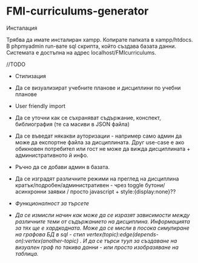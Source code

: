 # FMI-curriculums-generator

Инсталация

Трябва да имате инсталиран xampp. Копирате папката в xampp/htdocs.
В phpmyadmin run-вате sql скрипта, който създава базата данни.
Системата е достъпна на адрес localhost/FMIcurriculums.

//TODO
- Стилизация
- Да се визуализират учебните планове и дисциплини по учебни планове
- User friendly import
- Да се уточни как се съхраняват съдържание, конспект, библиография (те са масиви в JSON файла)
- Да се въведат някакви ауторизации - например само админ да може да експортне файла за дисциплината. Друг use-case e ако обикновен потребител или гост не може да вижда дисциплината + административното й инфо. 
- Ръчно да се добави админ в базата.
- Да се изградят различните режими на преглед на дисциплина кратък/подробен/административен - чрез toggle бутони/ асинхронни заявки / просто javascript + style:{display:none}??

- *Функционалност за търсете*
- *Да се измисли начин как може да се изразят зависимости между различните теми от съдържанието на дисциплина. Информацията за тях ще е хардкодната. Може да се мисли в посока симулиране на графова БД в sql - стил vertex(topic):edge(depends-on):vertex(another-topic) . И да се търси туул за създаване на визуален граф по такива данни - или просто изобразяване на таблица.*

